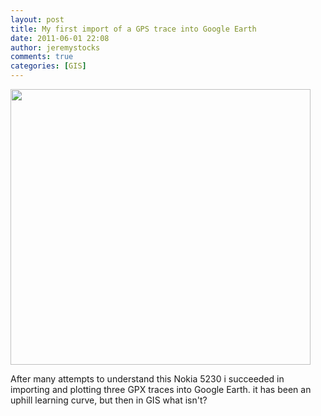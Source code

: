```yaml
---
layout: post
title: My first import of a GPS trace into Google Earth
date: 2011-06-01 22:08
author: jeremystocks
comments: true
categories: [GIS]
---
```

<a href="http://jeremystocks.files.wordpress.com/2011/06/unbenannt.jpg"><img src="http://jeremystocks.files.wordpress.com/2011/06/unbenannt.jpg" alt="" title="Unbenannt" width="480" height="441" class="alignnone size-full wp-image-697" /></a>

After many attempts to understand this Nokia 5230 i succeeded in importing and plotting three GPX traces into Google Earth. it has been an uphill learning curve, but then in GIS what isn't?
